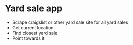 # Yard sale app

- Scrape craigslist or other yard sale site for all yard sales
- Get current location
- Find closest yard sale 
- Point towards it

